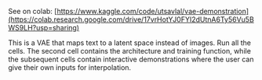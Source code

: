 See on colab: [https://www.kaggle.com/code/utsavlal/vae-demonstration](https://colab.research.google.com/drive/17vrHotYJ0FYI2dUtnA6Ty56Vu5BWS9LH?usp=sharing)

This is a VAE that maps text to a latent space instead of images. Run all the cells. The second cell contains the architecture and training function, while the subsequent cells contain interactive demonstrations where the user can give their own inputs for interpolation.
